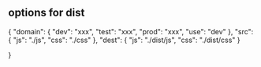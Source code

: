 ## options for dist

{
  "domain": {
    "dev": "xxx",
    "test": "xxx",
    "prod": "xxx",
    "use": "dev"
  },
  "src": {
    "js": "./js",
    "css": "./css"
  },
  "dest": {
    "js": "./dist/js",
    "css": "./dist/css"
  }

}